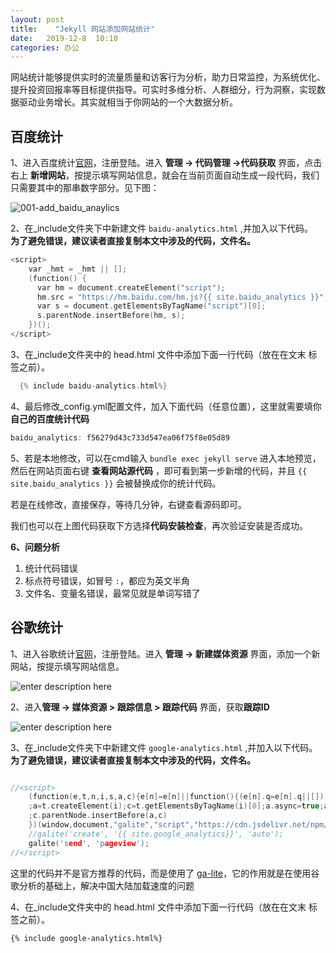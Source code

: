 ```yaml
---
layout: post
title:    "Jekyll 网站添加网站统计"
date:   2019-12-8  10:10 
categories: 办公
---
```


网站统计能够提供实时的流量质量和访客行为分析，助力日常监控，为系统优化、提升投资回报率等目标提供指导。可实时多维分析、人群细分，行为洞察，实现数据驱动业务增长。其实就相当于你网站的一个大数据分析。

<!--more-->

## 百度统计

1、进入百度统计[官网](https://tongji.baidu.com/)，注册登陆。进入 **管理 -> 代码管理 ->代码获取** 界面，点击右上 **新增网站**，按提示填写网站信息，就会在当前页面自动生成一段代码，我们只需要其中的那串数字部分。见下图：

![001-add_baidu_anaylics](https://raw.githubusercontent.com/LonlyPan/LonlyPan.github.io/master/images/Posts/2019-12-8-Jekyll网站添加百度_谷歌统计/001-add_baidu_anaylics.png)

2、在_include文件夹下中新建文件 `baidu-analytics.html` ,并加入以下代码。  
**为了避免错误，建议读者直接复制本文中涉及的代码，文件名。**

```c
<script>
    var _hmt = _hmt || [];
    (function() {
      var hm = document.createElement("script");
      hm.src = "https://hm.baidu.com/hm.js?{{ site.baidu_analytics }}";
      var s = document.getElementsByTagName("script")[0]; 
      s.parentNode.insertBefore(hm, s);
    })();
</script>
```

3、在_include文件夹中的 head.html 文件中添加下面一行代码（放在在文末 **</head>** 标签之前）。 

```c
  {% include baidu-analytics.html%}
```

4、最后修改_config.yml配置文件，加入下面代码（任意位置），这里就需要填你**自己的百度统计代码**

```c
baidu_analytics: f56279d43c733d547ea06f75f8e05d89
```

5、若是本地修改，可以在cmd输入 `bundle exec jekyll serve` 进入本地预览，然后在网站页面右键 **查看网站源代码** ，即可看到第一步新增的代码，并且 `{{ site.baidu_analytics }}` 会被替换成你的统计代码。

若是在线修改，直接保存，等待几分钟，右键查看源码即可。

我们也可以在上图代码获取下方选择**代码安装检查**，再次验证安装是否成功。

**6、问题分析**

1. 统计代码错误
2. 标点符号错误，如冒号 `:`，都应为英文半角
3. 文件名、变量名错误，最常见就是单词写错了


## 谷歌统计

1、进入谷歌统计[官网](https://tongji.baidu.com/)，注册登陆。进入 **管理 -> 新建媒体资源** 界面，添加一个新网站，按提示填写网站信息。

![enter description here](https://raw.githubusercontent.com/LonlyPan/LonlyPan.github.io/master/images/Posts/2019-12-8-Jekyll网站添加百度_谷歌统计/001-add_google_anay.png)

2、进入**管理 -> 媒体资源 > 跟踪信息 > 跟踪代码** 界面，获取**跟踪ID**

![enter description here](https://raw.githubusercontent.com/LonlyPan/LonlyPan.github.io/master/images/Posts/2019-12-8-Jekyll网站添加百度_谷歌统计/002-google_ID.png)

3、在_include文件夹下中新建文件 `google-analytics.html` ,并加入以下代码。  
**为了避免错误，建议读者直接复制本文中涉及的代码，文件名。**

```c

//<script>
    (function(e,t,n,i,s,a,c){e[n]=e[n]||function(){(e[n].q=e[n].q||[]).push(arguments)}
    ;a=t.createElement(i);c=t.getElementsByTagName(i)[0];a.async=true;a.src=s
    ;c.parentNode.insertBefore(a,c)
    })(window,document,"galite","script","https://cdn.jsdelivr.net/npm/ga-lite@2/dist/ga-lite.min.js");
    //galite('create', '{{ site.google_analytics}}', 'auto');  
    galite('send', 'pageview');
//</script>

```

这里的代码并不是官方推荐的代码，而是使用了 [ga-lite](https://github.com/jehna/ga-lite)，它的作用就是在使用谷歌分析的基础上，解决中国大陆加载速度的问题

4、在_include文件夹中的 head.html 文件中添加下面一行代码（放在在文末 **</head>** 标签之前）。 

`{% include google-analytics.html%}`

